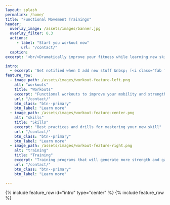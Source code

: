 ```yaml
---
layout: splash
permalink: /home/
title: "Functional Movement Trainings"
header:
  overlay_image: /assets/images/banner.jpg
  overlay_filter: 0.3
  actions:
     - label: "Start you workout now"
       url: "/contact/"
  caption:
excerpt: '<br/>Dramatically improve your fitness while learning new skills which lead to more work done with higher output and intensity.<br/>'

intro:
  - excerpt: 'Get notified when I add new stuff &nbsp; [<i class="fab fa-instagram"></i> @soulheartgrit](https://instagram.com/soulheartgrit){: .btn .btn--inverse}'
feature_row:
  - image_path: /assets/images/workout-feature-left.png
    alt: "workouts"
    title: "Workouts"
    excerpt: "Functional workouts to improve your mobility and strength."
    url: "/contact/"
    btn_class: "btn--primary"
    btn_label: "Learn more"
  - image_path: /assets/images/workout-feature-center.png
    alt: "skills"
    title: "Skills"
    excerpt: "Best practices and drills for mastering your new skill"
    url: "/contact/"
    btn_class: "btn--primary"
    btn_label: "Learn more"
  - image_path: /assets/images/workout-feature-right.png
    alt: "training"
    title: "Training"
    excerpt: "Training programs that will generate more strength and gains"
    url: "/contact/"
    btn_class: "btn--primary"
    btn_label: "Learn more"

---
```

{% include feature_row id="intro" type="center" %}
{% include feature_row %}
